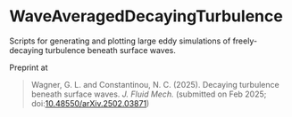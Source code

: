 # WaveAveragedDecayingTurbulence

Scripts for generating and plotting large eddy simulations of freely-decaying turbulence beneath surface waves.

Preprint at

> Wagner, G. L. and Constantinou, N. C. (2025). Decaying turbulence beneath surface waves. _J. Fluid Mech._ (submitted on Feb 2025; doi:[10.48550/arXiv.2502.03871](https://doi.org/10.48550/arXiv.2502.03871))
